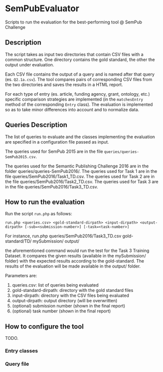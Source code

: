 # SemPubEvaluator
Scripts to run the evaluation for the best-performing tool @ SemPub Challenge

## Description

The script takes as input two directories that contain CSV files with a common structure. 
One directory contains the gold standard, the other the output under evaluation.

Each CSV file contains the output of a query and is named after that query (es. ``Q2.1a.csv``).
The tool compares pairs of corresponding CSV files from the two directories and saves the results in a HTML report.

For each type of entry (es. article, funding agency, grant, ontology, etc.) specific comparison strategies are implemented (in the ``matchesEntry`` method of the corresponding ``Entry`` class).
The evaluation is implemented so as to take minor differences into account and to normalize data.
 
## Queries Description

The list of queries to evaluate and the classes implementing the evaluation are specified in a configuration file passed as input.

The queries used for SemPub 2015 are in the file ``queries/queries-SemPub2015.csv``.

The queries used for the Semantic Publishing Challenge 2016 are in the folder queries/queries-SemPub2016/.
The queries used for Task 1 are in the file queries/SemPub2016/Task1_TD.csv.
The queries used for Task 2 are in the file queries/SemPub2016/Task2_TD.csv.
The queries used for Task 3 are in the file queries/SemPub2016/Task3_TD.csv.

## How to run the evaluation
 
Run the script ``run.php`` as follows:

    run.php <queries.csv> <gold-standard-dirpath> <input-dirpath> <output-dirpath> [-sub=<submission-number>] [-task=<task-number>]

For instance,
    run.php queries/SemPub2016/Task3_TD.csv gold-standard/TD/ mySubmission/ output/

the aforementioned command would run the test for the Task 3 Training Dataset.
It compares the given results (available in the mySubmission/ folder) with the expected results according to the gold-standard.
The results of the evaluation will be made available in the output/ folder.

Parameters are:

1.  queries.csv: list of queries being evaluated
2.  gold-standard-dirpath: directory with the gold standard files
3.  input-dirpath: directory with the CSV files being evaluated
4.  output-dirpath: output directory (will be overwritten)
5.  (optional) submission number (shown in the final report)
5.  (optional) task number (shown in the final report)

## How to configure the tool

TODO.

### Entry classes

### Query file
